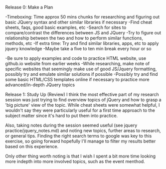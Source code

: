 Release 0: Make a Plan

-Timeboxing: Time approx 50 mins chunks for researching and figuring out basic JQuery syntax and other similar libraries if necessary
-Find cheat sheets, faqs, good basic examples, etc
-Search for sites to compare/contrast the differences between JS and JQuery
-Try to figure out relationship between the two and how to perform similar functions, methods, etc
-If extra time: Try and find similar libraries, apps, etc to apply jquery knowledge
-Maybe take a five to ten min break every hour or so

-Be sure to apply examples and code to practice HTML website, use github.io website from earlier weeks
-While researching, make note of specific websites that seemingly make use of good JS/Jquery formatting, possibly try and emulate similar solutions if possible
-Possibly try and find some basic HTML/CSS templates online if necessary to practice more advanced/in-depth JQuery topics



Release 1: Study Up (Review)
I think the most effective part of my research session was just trying to find overview topics of jQuery and how to grasp a 'big picture' view of the topic. While cheat sheets were somewhat helpful, I wouldn't say they were particularly useful for a first time approach to the subject matter since it's hard to put them into practice. 

Also, taking notes during the session seemed useful (see jquery practice/jquery_notes.md) and noting new topics, further areas to research, or general tips. Finding the right search terms to google was key to this exercise, so going forward hopefully I'll manage to filter my results better based on this experience.

Only other thing worth noting is that I wish I spent a bit more time looking more indepth into more involved topics, such as the event menthod.